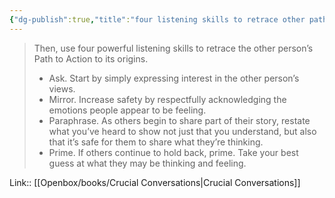 ```yaml
---
{"dg-publish":true,"title":"four listening skills to retrace other path","tags":["quotes"],"date":"2023-06-28T21:34:40+04:00","modified_at":"2023-07-11T17:30:01+03:00","alias":"four listening skills to retrace other path","dg-path":"/quotes/202306282135.md","permalink":"/quotes/202306282135/","dgPassFrontmatter":true}
---
```



> Then, use four powerful listening skills to retrace the other person’s Path to Action to its origins.
> - Ask. Start by simply expressing interest in the other person’s views.
> - Mirror. Increase safety by respectfully acknowledging the emotions people appear to be feeling.
> - Paraphrase. As others begin to share part of their story, restate what you’ve heard to show not just that you understand, but also that it’s safe for them to share what they’re thinking.
> - Prime. If others continue to hold back, prime. Take your best guess at what they may be thinking and feeling.

Link:: [[Openbox/books/Crucial Conversations|Crucial Conversations]]
